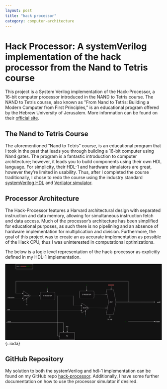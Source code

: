 ```yaml
---
layout: post
title: "hack processor"
category: computer-architecture
---
```


# Hack Processor: A systemVerilog implementation of the hack processor from the Nand to Tetris course

This project is a System Verilog implementation of the Hack-Processor, a 16-bit computer processor introduced in the NAND to Tetris course. The NAND to Tetris course, also known as "From Nand to Tetris: Building a Modern Computer from First Principles," is an educational program offered by the Hebrew University of Jerusalem. More information can be found on their [official site](https://www.nand2tetris.org/).

## The Nand to Tetris Course 

The aforementioned “Nand to Tetris” course, is an educational program that I took in the past that leads you through building a 16-bit computer using Nand gates. The program is a fantastic introduction to computer architecture; however, it leads you to build components using their own HDL language. For simplicity, their HDL-1 and hardware simulators are great, however they’re limited in usability. Thus, after I completed the course traditionally, I chose to redo the course using the industry standard [systemVerilog HDL](https://en.wikipedia.org/wiki/SystemVerilog) and [Verilator simulator](https://www.veripool.org/verilator/).

## Processor Architecture  

The Hack-Processor features a Harvard architectural design with separated instruction and data memory, allowing for simultaneous instruction fetch and data access. Much of the processor’s architecture has been simplified for educational purposes, as such there is no pipelining and an absence of hardware implementation for multiplication and division. Furthermore, the goal of this project was to create an as accurate implementation as possible of the Hack CPU, thus I was uninterested in computational optimizations.

The below is a logic level representation of the hack-processor as explicitly defined in my HDL-1 implementation.  

![hack processor architecture](/assets/img/hack-processor.png){:.ioda}

## GitHub Repository

My solution to both the systemVerilog and hdl-1 implementation can be found on my GitHub repo [hack-processor](https://github.com/CgKaminski/hack-processor/tree/main). Additionally, I have some further documentation on how to use the processor simulator if desired.

